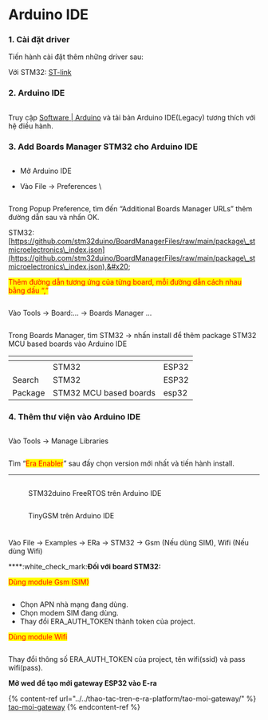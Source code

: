 # Arduino IDE

### 1. Cài đặt driver&#x20;

Tiến hành cài đặt thêm những driver sau:&#x20;

Với STM32: [ST-link](https://www.st.com/en/development-tools/stsw-link009.html)&#x20;

### 2.  Arduino IDE

<figure><img src="../../../.gitbook/assets/image (36) (1) (1).png" alt=""><figcaption></figcaption></figure>

Truy cập [Software | Arduino](https://www.arduino.cc/en/software) và tải bản Arduino IDE(Legacy) tương thích với hệ điều hành.&#x20;

### 3. Add Boards Manager STM32 cho Arduino IDE

<figure><img src="../../../.gitbook/assets/image (34).png" alt=""><figcaption></figcaption></figure>

* Mở Arduino IDE&#x20;
*   Vào File -> Preferences \


    <figure><img src="../../../.gitbook/assets/image (67).png" alt=""><figcaption></figcaption></figure>

Trong Popup Preference, tìm đến “Additional Boards Manager URLs” thêm đường dẫn sau và nhấn OK.&#x20;

STM32: [https://github.com/stm32duino/BoardManagerFiles/raw/main/package\_stmicroelectronics\_index.json](https://github.com/stm32duino/BoardManagerFiles/raw/main/package\_stmicroelectronics\_index.json),&#x20;

<mark style="color:red;">Thêm đường dẫn tương ứng của từng board, mỗi đường dẫn cách nhau bằng dấu “,”</mark>&#x20;

<figure><img src="../../../.gitbook/assets/image (63).png" alt=""><figcaption></figcaption></figure>

Vào Tools -> Board:… -> Boards Manager …

<figure><img src="../../../.gitbook/assets/image (58) (2).png" alt=""><figcaption></figcaption></figure>

Trong Boards Manager, tìm STM32 -> nhấn install để thêm package STM32 MCU based boards vào Arduino IDE

<table data-header-hidden><thead><tr><th></th><th></th><th data-hidden></th></tr></thead><tbody><tr><td> </td><td>STM32 </td><td>ESP32 </td></tr><tr><td>Search </td><td>STM32 </td><td>ESP32 </td></tr><tr><td>Package </td><td>STM32 MCU based boards </td><td>esp32 </td></tr></tbody></table>

### 4. Thêm thư viện vào Arduino IDE

<figure><img src="../../../.gitbook/assets/image (25).png" alt=""><figcaption></figcaption></figure>

Vào Tools -> Manage Libraries

<figure><img src="../../../.gitbook/assets/image (7).png" alt=""><figcaption></figcaption></figure>

Tìm “<mark style="color:red;">Era Enabler</mark>” sau đấy chọn version mới nhất và tiến hành install.

****

<figure><img src="../../../.gitbook/assets/image (30).png" alt=""><figcaption><p>STM32duino FreeRTOS trên Arduino IDE</p></figcaption></figure>

<figure><img src="../../../.gitbook/assets/image (11) (2).png" alt=""><figcaption><p>TinyGSM trên Arduino IDE</p></figcaption></figure>

###

<figure><img src="../../../.gitbook/assets/image (29) (1).png" alt=""><figcaption></figcaption></figure>

Vào File -> Examples -> ERa -> STM32 -> Gsm (Nếu dùng SIM), Wifi (Nếu dùng Wifi)

****:white\_check\_mark:**Đối với board STM32:**

<mark style="color:red;">Dùng module Gsm (SIM)</mark>

<figure><img src="../../../.gitbook/assets/image (23) (1).png" alt=""><figcaption></figcaption></figure>

* Chọn APN nhà mạng đang dùng.&#x20;
* Chọn modem SIM đang dùng.&#x20;
* Thay đổi ERA\_AUTH\_TOKEN thành token của project.&#x20;

<mark style="color:red;">Dùng module Wifi</mark>

<figure><img src="../../../.gitbook/assets/image (2) (2) (3).png" alt=""><figcaption></figcaption></figure>

Thay đổi thông số ERA\_AUTH\_TOKEN của project, tên wifi(ssid) và pass wifi(pass).&#x20;

**Mở wed để tạo mới gateway ESP32 vào E-ra**

{% content-ref url="../../thao-tac-tren-e-ra-platform/tao-moi-gateway/" %}
[tao-moi-gateway](../../thao-tac-tren-e-ra-platform/tao-moi-gateway/)
{% endcontent-ref %}
